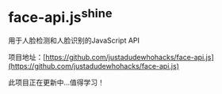 # face-api.js<sup>shine</sup>

  用于人脸检测和人脸识别的JavaScript API

项目地址：[https://github.com/justadudewhohacks/face-api.js](https://github.com/justadudewhohacks/face-api.js)

此项目正在更新中...值得学习！